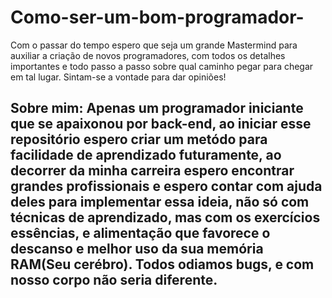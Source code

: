 # Como-ser-um-bom-programador-
Com o passar do tempo espero que seja um grande Mastermind para auxiliar a criação de novos programadores, com todos os detalhes importantes e todo passo a passo sobre qual caminho pegar para chegar em tal lugar. Sintam-se a vontade para dar opiniões!
## Sobre mim: Apenas um programador iniciante que se apaixonou por back-end, ao iniciar esse repositório espero criar um metódo para facilidade de aprendizado futuramente, ao decorrer da minha carreira espero encontrar grandes profissionais e espero contar com ajuda deles para implementar essa ideia, não só com técnicas de aprendizado, mas com os exercícios essências, e alimentação que favorece o descanso e  melhor uso da sua memória RAM(Seu cerébro). Todos odiamos bugs, e com nosso corpo não seria diferente.
